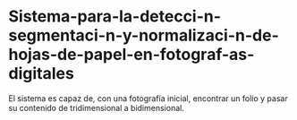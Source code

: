 # Sistema-para-la-detecci-n-segmentaci-n-y-normalizaci-n-de-hojas-de-papel-en-fotograf-as-digitales
El sistema es capaz de, con una fotografía inicial, encontrar un folio y pasar su contenido de tridimensional a bidimensional. 
